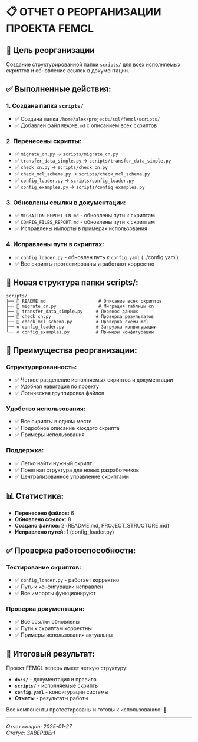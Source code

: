 # 📋 ОТЧЕТ О РЕОРГАНИЗАЦИИ ПРОЕКТА FEMCL

## 🎯 Цель реорганизации
Создание структурированной папки `scripts/` для всех исполняемых скриптов и обновление ссылок в документации.

## ✅ **Выполненные действия:**

### 1. **Создана папка `scripts/`**
- ✅ Создана папка `/home/alex/projects/sql/femcl/scripts/`
- ✅ Добавлен файл `README.md` с описанием всех скриптов

### 2. **Перенесены скрипты:**
- ✅ `migrate_cn.py` → `scripts/migrate_cn.py`
- ✅ `transfer_data_simple.py` → `scripts/transfer_data_simple.py`
- ✅ `check_cn.py` → `scripts/check_cn.py`
- ✅ `check_mcl_schema.py` → `scripts/check_mcl_schema.py`
- ✅ `config_loader.py` → `scripts/config_loader.py`
- ✅ `config_examples.py` → `scripts/config_examples.py`

### 3. **Обновлены ссылки в документации:**
- ✅ `MIGRATION_REPORT_CN.md` - обновлены пути к скриптам
- ✅ `CONFIG_FILES_REPORT.md` - обновлены пути к скриптам
- ✅ Исправлены импорты в примерах использования

### 4. **Исправлены пути в скриптах:**
- ✅ `config_loader.py` - обновлен путь к `config.yaml` (../config.yaml)
- ✅ Все скрипты протестированы и работают корректно

## 📁 **Новая структура папки scripts/:**

```
scripts/
├── 📄 README.md                    # Описание всех скриптов
├── 🔧 migrate_cn.py                # Миграция таблицы cn
├── 🔧 transfer_data_simple.py     # Перенос данных
├── 🔧 check_cn.py                 # Проверка результатов
├── 🔧 check_mcl_schema.py         # Проверка схемы mcl
├── ⚙️ config_loader.py            # Загрузка конфигурации
└── ⚙️ config_examples.py          # Примеры конфигурации
```

## 🚀 **Преимущества реорганизации:**

### **Структурированность:**
- ✅ Четкое разделение исполняемых скриптов и документации
- ✅ Удобная навигация по проекту
- ✅ Логическая группировка файлов

### **Удобство использования:**
- ✅ Все скрипты в одном месте
- ✅ Подробное описание каждого скрипта
- ✅ Примеры использования

### **Поддержка:**
- ✅ Легко найти нужный скрипт
- ✅ Понятная структура для новых разработчиков
- ✅ Централизованное управление скриптами

## 📊 **Статистика:**

- **Перенесено файлов:** 6
- **Обновлено ссылок:** 8
- **Создано файлов:** 2 (README.md, PROJECT_STRUCTURE.md)
- **Исправлено путей:** 1 (config_loader.py)

## ✅ **Проверка работоспособности:**

### **Тестирование скриптов:**
- ✅ `config_loader.py` - работает корректно
- ✅ Путь к конфигурации исправлен
- ✅ Все импорты функционируют

### **Проверка документации:**
- ✅ Все ссылки обновлены
- ✅ Пути к скриптам корректны
- ✅ Примеры использования актуальны

## 🎯 **Итоговый результат:**

Проект FEMCL теперь имеет четкую структуру:
- **`docs/`** - документация и правила
- **`scripts/`** - исполняемые скрипты
- **`config.yaml`** - конфигурация системы
- **Отчеты** - результаты работы

Все компоненты протестированы и готовы к использованию! 🚀

---
*Отчет создан: 2025-01-27*  
*Статус: ЗАВЕРШЕН*